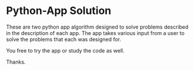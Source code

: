 # Python-App Solution
These are two python app algorithm designed to solve problems described in the description of each app.
The app takes various input from a user to solve the problems that each was designed for.

You free to try the app or study the code as well.

Thanks.
